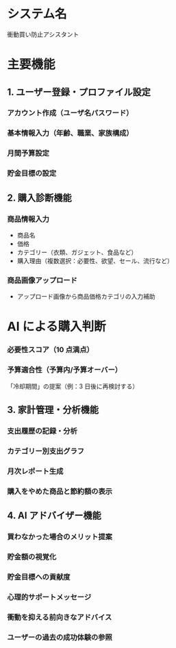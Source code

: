 # システム名

衝動買い防止アシスタント

# 主要機能

## 1. ユーザー登録・プロファイル設定

### アカウント作成（ユーザ名パスワード）

### 基本情報入力（年齢、職業、家族構成）

### 月間予算設定

### 貯金目標の設定

## 2. 購入診断機能

### 商品情報入力

- 商品名
- 価格
- カテゴリー（衣類、ガジェット、食品など）
- 購入理由（複数選択：必要性、欲望、セール、流行など）

### 商品画像アップロード

- アップロード画像から商品価格カテゴリの入力補助

# AI による購入判断

### 必要性スコア（10 点満点）

### 予算適合性（予算内/予算オーバー）

「冷却期間」の提案（例：3 日後に再検討する）

## 3. 家計管理・分析機能

### 支出履歴の記録・分析

### カテゴリー別支出グラフ

### 月次レポート生成

### 購入をやめた商品と節約額の表示

## 4. AI アドバイザー機能

### 買わなかった場合のメリット提案

### 貯金額の視覚化

### 貯金目標への貢献度

### 心理的サポートメッセージ

### 衝動を抑える前向きなアドバイス

### ユーザーの過去の成功体験の参照
